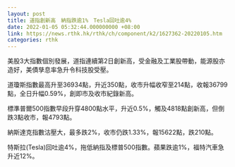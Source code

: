 ```yaml
---
layout: post
title: 道指創新高　納指跌逾1%　Tesla回吐逾4%
date: 2022-01-05 05:32:44.000000000 +08:00
link: https://news.rthk.hk/rthk/ch/component/k2/1627362-20220105.htm
categories: rthk
---
```


美股3大指數個別發展，道指連續第2日創新高，受金融及工業股帶動，能源股亦造好，美債孳息率急升令科技股受壓。

道瓊斯指數最高升至36934點，升近350點，收市升幅收窄至214點，收報36799點，全日升幅0.59%，創即市及收市紀錄新高。

標準普爾500指數早段升穿4800點水平，升近0.5%，觸及4818點創新高，但倒跌3點收市，報4793點。

納斯達克指數沽壓大，最多跌2%，收市仍跌1.33%，報15622點，跌210點。

特斯拉(Tesla)回吐逾4%，拖低納指及標普500指數。蘋果跌逾1%，福特汽車急升近12%。
